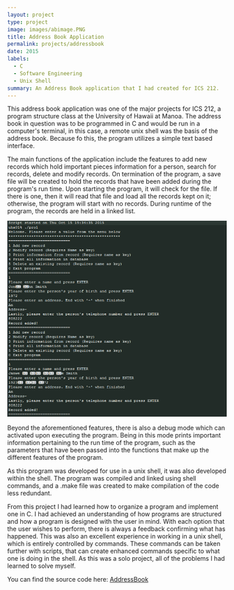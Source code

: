 ```yaml
---
layout: project
type: project
image: images/abimage.PNG
title: Address Book Application
permalink: projects/addressbook
date: 2015
labels:
  - C
  - Software Engineering
  - Unix Shell
summary: An Address Book application that I had created for ICS 212.
---
```


This address book application was one of the major projects for ICS 212, a program structure class at the University of Hawaii at Manoa. The address book in question was to be programmed in C and would be run in a computer's terminal, in this case, a remote unix shell was the basis of the address book. Because fo this, the program utilizes a simple text based interface. 

The main functions of the application include the features to add new records which hold important pieces information for a person, search for records, delete and modify records. On termination of the program, a save file will be created to hold the records that have been added during the program's run time. Upon starting the program, it will check for the file. If there is one, then it will read that file and load all the records kept on it; otherwise, the program will start with no records. During runtime of the program, the records are held in a linked list.

<img  src="../images/abexample.PNG">

Beyond the aforementioned features, there is also a debug mode which can activated upon executing the program. Being in this mode prints important information pertaining to the run time of the program, such as the parameters that have been passed into the functions that make up the different features of the program. 

As this program was developed for use in a unix shell, it was also developed within the shell. The program was compiled and linked using shell commands, and a .make file was created to make compilation of the code less redundant. 

From this project I had learned how to organize a program and implement one in C. I had achieved an understanding of how programs are structured and how a program is designed with the user in mind. With each option that the user wishes to perform, there is always a feedback confirming what has happened. This was also an excellent experience in working in a unix shell, which is entirely controlled by commands. These commands can be taken further with scripts, that can create enhanced commands specific to what one is doing in the shell. As this was a solo project, all of the problems I had learned to solve myself. 



You can find the source code here: <a href="https://github.com/russellomo/Address-Book-ICS212"><i class="large github icon "></i>AddressBook</a>


